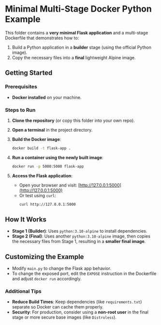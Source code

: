# Minimal Multi-Stage Docker Python Example

This folder contains a **very minimal Flask application** and a multi-stage Dockerfile that demonstrates how to:

1. Build a Python application in a **builder** stage (using the official Python image).
2. Copy the necessary files into a **final** lightweight Alpine image.

## Getting Started

### Prerequisites
- **Docker installed** on your machine.

### Steps to Run

1. **Clone the repository** (or copy this folder into your own repo).

2. **Open a terminal** in the project directory.

3. **Build the Docker image**:
    ```bash
    docker build -t flask-app .
    ```

4. **Run a container using the newly built image**:
    ```bash
    docker run -p 5000:5000 flask-app
    ```

5. **Access the Flask application**:
    - Open your browser and visit: [http://127.0.0.1:5000](http://127.0.0.1:5000)
    - Or test using `curl`:
      ```bash
      curl http://127.0.0.1:5000
      ```

## How It Works

- **Stage 1 (Builder)**: Uses `python:3.10-alpine` to install dependencies.
- **Stage 2 (Final)**: Uses another `python:3.10-alpine` image, then copies the necessary files from Stage 1, resulting in a **smaller final image**.

## Customizing the Example

- Modify `main.py` to change the Flask app behavior.
- To change the exposed port, edit the `EXPOSE` instruction in the Dockerfile and adjust `docker run` accordingly.

### Additional Tips

- **Reduce Build Times**: Keep dependencies (like `requirements.txt`) separate so Docker can cache them properly.
- **Security**: For production, consider using a **non-root user** in the final stage or more secure base images (like `Distroless`).

